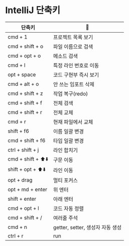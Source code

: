 # IntelliJ 단축키

| 단축키             | 📝                               |
| ------------------ | -------------------------------- |
| cmd + 1            | 프로젝트 목록 보기               |
| cmd + shift + o    | 파일 이름으로 검색               |
| cmd + opt + o      | 메소드 검색                      |
| cmd + l            | 특정 라인 번호로 이동            |
| opt + space        | 코드 구현부 즉시 보기            |
| cmd + alt + o      | 안 쓰는 임포트 삭제              |
| cmd + shift + z    | 작업 복구(redo)                  |
| cmd + shift + f    | 전체 검색                        |
| cmd + shift + r    | 전체 교체                        |
| cmd + r            | 현재 파일에서 교체               |
| shift + f6         | 이름 일괄 변경                   |
| cmd + shift + f6   | 타입 일괄 변경                   |
| ctrl + shift + j   | 라인 합치기                      |
| cmd + shift + ⬆️⬇️ | 구문 이동                        |
| shift + opt + ⬆️⬇️ | 라인 이동                        |
| opt + drag         | 멀티 포커스                      |
| opt + md + enter   | 위 엔터                          |
| shift + enter      | 아래 엔터                        |
| cmd + opt + l      | 코드 자동 정렬                   |
| cmd + shift + /    | 여러줄 주석                      |
| cmd + n            | getter, setter, 생성자 자동 생성 |
| ctrl + r           | run                              |

